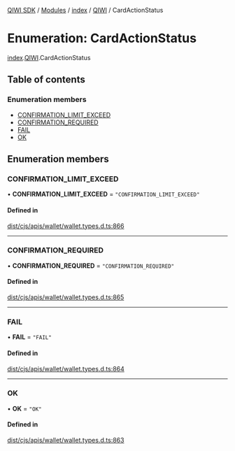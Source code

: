[QIWI SDK](../README.md) / [Modules](../modules.md) / [index](../modules/index.md) / [QIWI](../modules/index.QIWI.md) / CardActionStatus

# Enumeration: CardActionStatus

[index](../modules/index.md).[QIWI](../modules/index.QIWI.md).CardActionStatus

## Table of contents

### Enumeration members

- [CONFIRMATION\_LIMIT\_EXCEED](index.QIWI.CardActionStatus.md#confirmation_limit_exceed)
- [CONFIRMATION\_REQUIRED](index.QIWI.CardActionStatus.md#confirmation_required)
- [FAIL](index.QIWI.CardActionStatus.md#fail)
- [OK](index.QIWI.CardActionStatus.md#ok)

## Enumeration members

### CONFIRMATION\_LIMIT\_EXCEED

• **CONFIRMATION\_LIMIT\_EXCEED** = `"CONFIRMATION_LIMIT_EXCEED"`

#### Defined in

[dist/cjs/apis/wallet/wallet.types.d.ts:866](https://github.com/AlexXanderGrib/node-qiwi-sdk/blob/59c6cc6/dist/cjs/apis/wallet/wallet.types.d.ts#L866)

___

### CONFIRMATION\_REQUIRED

• **CONFIRMATION\_REQUIRED** = `"CONFIRMATION_REQUIRED"`

#### Defined in

[dist/cjs/apis/wallet/wallet.types.d.ts:865](https://github.com/AlexXanderGrib/node-qiwi-sdk/blob/59c6cc6/dist/cjs/apis/wallet/wallet.types.d.ts#L865)

___

### FAIL

• **FAIL** = `"FAIL"`

#### Defined in

[dist/cjs/apis/wallet/wallet.types.d.ts:864](https://github.com/AlexXanderGrib/node-qiwi-sdk/blob/59c6cc6/dist/cjs/apis/wallet/wallet.types.d.ts#L864)

___

### OK

• **OK** = `"OK"`

#### Defined in

[dist/cjs/apis/wallet/wallet.types.d.ts:863](https://github.com/AlexXanderGrib/node-qiwi-sdk/blob/59c6cc6/dist/cjs/apis/wallet/wallet.types.d.ts#L863)
